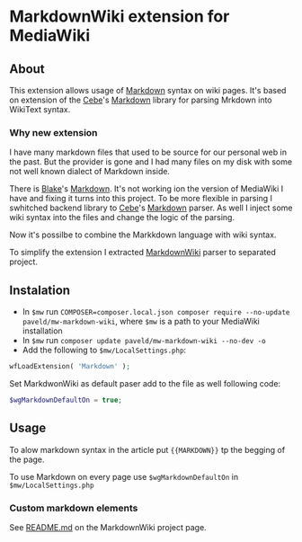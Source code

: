 # MarkdownWiki extension for MediaWiki

## About

This extension allows usage of [Markdown](https://daringfireball.net/projects/markdown/) syntax on wiki pages. It's based on extension of the [Cebe](https://github.com/cebe)'s [Markdown](https://github.com/cebe/markdown) library for parsing Mrkdown into WikiText syntax.

### Why new extension

I have many markdown files that used to be source for our personal web in the past. But the provider is gone and I had many files on my disk with some not
well known dialect of Markdown inside.

There is [Blake](https://github.com/bharley)'s [Markdown](https://github.com/bharley/mw-markdown). It's not working ion the version of MediaWiki I have
and fixing it turns into this project. To be more flexible in parsing I swhitched backend library to [Cebe](https://github.com/cebe/markdown)'s
[Markdown](https://github.com/cebe/markdown) parser. As well I inject some wiki syntax into the files and change the logic of the parsing.

Now it's possilbe to combine the Markkdown language with wiki syntax.

To simplify the extension I extracted [MarkdownWiki](https://github.com/PavelD/markdown-wiki) parser to separated project.

## Instalation

- In `$mw` run `COMPOSER=composer.local.json composer require --no-update paveld/mw-markdown-wiki`, where `$mw` is a path to your MediaWiki installation
- In `$mw` run `composer update paveld/mw-markdown-wiki --no-dev -o`
- Add the following to `$mw/LocalSettings.php`:

```php
wfLoadExtension( 'Markdown' );
```

Set MarkdwonWiki as default paser add to the file as well following code:

```php
$wgMarkdownDefaultOn = true;
```

## Usage

To alow markdown syntax in the article put `{{MARKDOWN}}` tp the begging of the page.

To use Markdown on every page use `$wgMarkdownDefaultOn` in `$mw/LocalSettings.php`

### Custom markdown elements

See [README.md](https://github.com/PavelD/markdown-wiki/blob/main/README.md) on the MarkdownWiki project page.


